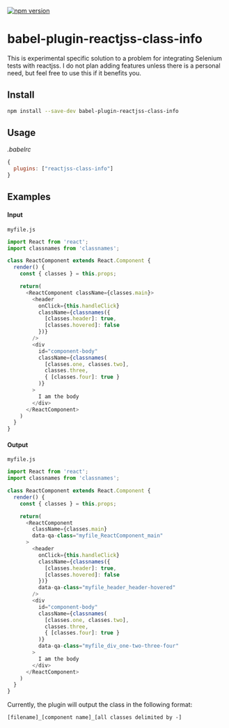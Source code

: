 [![npm version](https://img.shields.io/npm/v/babel-plugin-reactjss-class-info.svg?style=flat-square)](https://www.npmjs.com/package/babel-plugin-reactjss-class-info)



# babel-plugin-reactjss-class-info

This is experimental specific solution to a problem for integrating Selenium tests with reactjss. I do not plan adding features unless there is a personal need, but feel free to use this if it benefits you.

## Install

```sh
npm install --save-dev babel-plugin-reactjss-class-info
```

## Usage

*.babelrc*

```js
{
  plugins: ["reactjss-class-info"]
}
```

## Examples

#### Input

`myfile.js`
```js
import React from 'react';
import classnames from 'classnames';

class ReactComponent extends React.Component {
  render() {
    const { classes } = this.props;

    return(
      <ReactComponent className={classes.main}>
        <header
          onClick={this.handleClick}
          className={classnames({
            [classes.header]: true,
            [classes.hovered]: false
          })}
        />
        <div
          id="component-body"
          className={classnames(
            [classes.one, classes.two],
            classes.three,
            { [classes.four]: true }
          )}
        >
          I am the body
        </div>
      </ReactComponent>
    )
  }
}
```

#### Output

`myfile.js`
```js
import React from 'react';
import classnames from 'classnames';

class ReactComponent extends React.Component {
  render() {
    const { classes } = this.props;

    return(
      <ReactComponent
        className={classes.main}
        data-qa-class="myfile_ReactComponent_main"
      >
        <header
          onClick={this.handleClick}
          className={classnames({
            [classes.header]: true,
            [classes.hovered]: false
          })}
          data-qa-class="myfile_header_header-hovered"
        />
        <div
          id="component-body"
          className={classnames(
            [classes.one, classes.two],
            classes.three,
            { [classes.four]: true }
          )}
          data-qa-class="myfile_div_one-two-three-four"
        >
          I am the body
        </div>
      </ReactComponent>
    )
  }
}
```

Currently, the plugin will output the class in the following format:

`[filename]_[component name]_[all classes delimited by -]`
